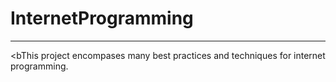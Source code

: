 # InternetProgramming

<hr> 

<bThis project encompases many best practices and techniques for internet programming.</b>
